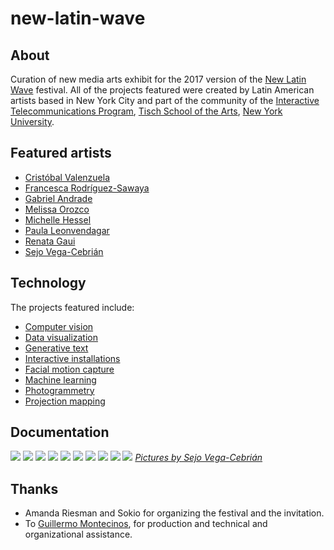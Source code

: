 # new-latin-wave

## About

Curation of new media arts exhibit for the 2017 version of the [New Latin Wave](http://newlatinwave.com/) festival. All of the projects featured were created by Latin American artists based in New York City and part of the community of the [Interactive Telecommunications Program](https://tisch.nyu.edu/itp), [Tisch School of the Arts](https://tisch.nyu.edu/), [New York University](http://www.nyu.edu/).

## Featured artists

* [Cristóbal Valenzuela](http://cvalenzuelab.com/)
* [Francesca Rodríguez-Sawaya](http://www.franrodriguezsawaya.com/)
* [Gabriel Andrade](http://www.gandradep.com/)
* [Melissa Orozco](https://escenaconsejo.org/en/)
* [Michelle Hessel](http://www.michellehessel.com/)
* [Paula Leonvendagar](http://www.paulaleonvendagar.com/)
* [Renata Gaui](https://renatagaui.com/)
* [Sejo Vega-Cebrián](https://escenaconsejo.org/en/)

## Technology

The projects featured include:

* [Computer vision](https://en.wikipedia.org/wiki/Computer_vision)
* [Data visualization](https://en.wikipedia.org/wiki/Data_visualization)
* [Generative text](https://en.wikipedia.org/wiki/Generative_art)
* [Interactive installations](https://en.wikipedia.org/wiki/Installation_art)
* [Facial motion capture](https://en.wikipedia.org/wiki/Facial_motion_capture)
* [Machine learning](https://en.wikipedia.org/wiki/Machine_learning)
* [Photogrammetry](https://en.wikipedia.org/wiki/Photogrammetry)
* [Projection mapping](https://en.wikipedia.org/wiki/Projection_mapping)

## Documentation
![](https://github.com/montoyamoraga/new-latin-wave/blob/master/documentation/new-latin-wave-0.jpg)
![](https://github.com/montoyamoraga/new-latin-wave/blob/master/documentation/new-latin-wave-1.jpg)
![](https://github.com/montoyamoraga/new-latin-wave/blob/master/documentation/new-latin-wave-2.jpg)
![](https://github.com/montoyamoraga/new-latin-wave/blob/master/documentation/new-latin-wave-3.jpg)
![](https://github.com/montoyamoraga/new-latin-wave/blob/master/documentation/new-latin-wave-4.jpg)
![](https://github.com/montoyamoraga/new-latin-wave/blob/master/documentation/new-latin-wave-5.jpg)
![](https://github.com/montoyamoraga/new-latin-wave/blob/master/documentation/new-latin-wave-6.jpg)
![](https://github.com/montoyamoraga/new-latin-wave/blob/master/documentation/new-latin-wave-7.jpg)
![](https://github.com/montoyamoraga/new-latin-wave/blob/master/documentation/new-latin-wave-8.jpg)
![](https://github.com/montoyamoraga/new-latin-wave/blob/master/documentation/new-latin-wave-9.jpg)
[*Pictures by Sejo Vega-Cebrián*](https://escenaconsejo.org/en/)


## Thanks

* Amanda Riesman and Sokio for organizing the festival and the invitation.
* To [Guillermo Montecinos](http://guillemontecinos.cl), for production and technical and organizational assistance.
